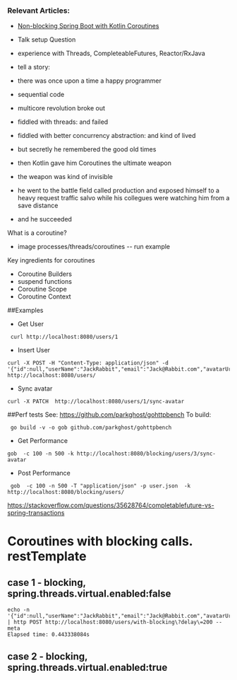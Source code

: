 ### Relevant Articles:
- [Non-blocking Spring Boot with Kotlin Coroutines](http://www.baeldung.com/non-blocking-spring-boot-with-kotlin-coroutines)


- Talk setup
Question
- experience with Threads, CompleteableFutures, Reactor/RxJava

- tell a story:

- there was once upon a time a happy programmer
- sequential code

- multicore revolution broke out
- fiddled with threads: and failed
- fiddled with better concurrency abstraction: and kind of lived
- but secretly he remembered the good old times

- then Kotlin gave him Coroutines the ultimate weapon 
- the weapon was kind of invisible 

- he went to the battle field called production and exposed himself to a heavy request traffic salvo while his collegues were watching him from a save distance
- and he succeeded


What is a coroutine?
- image processes/threads/coroutines
-- run example

Key ingredients for coroutines
- Coroutine Builders
- suspend functions
- Coroutine Scope 
- Coroutine Context


##Examples
- Get User
```
 curl http://localhost:8080/users/1
```

- Insert User
```
curl -X POST -H "Content-Type: application/json" -d '{"id":null,"userName":"JackRabbit","email":"Jack@Rabbit.com","avatarUrl":null}'  http://localhost:8080/users/
```

- Sync avatar
```
curl -X PATCH  http://localhost:8080/users/1/sync-avatar
```


##Perf tests
See: https://github.com/parkghost/gohttpbench
To build:
```
 go build -v -o gob github.com/parkghost/gohttpbench
```
- Get Performance
```
gob  -c 100 -n 500 -k http://localhost:8080/blocking/users/3/sync-avatar

```

- Post Performance
```
 gob  -c 100 -n 500 -T "application/json" -p user.json  -k   http://localhost:8080/blocking/users/

```


https://stackoverflow.com/questions/35628764/completablefuture-vs-spring-transactions


# Coroutines with blocking calls. restTemplate
## case 1 - blocking, spring.threads.virtual.enabled:false
```shell
echo -n '{"id":null,"userName":"JackRabbit","email":"Jack@Rabbit.com","avatarUrl":null}' | http POST http://localhost:8080/users/with-blocking\?delay\=200 --meta
Elapsed time: 0.443338084s
```

## case 2 - blocking, spring.threads.virtual.enabled:true
```shell